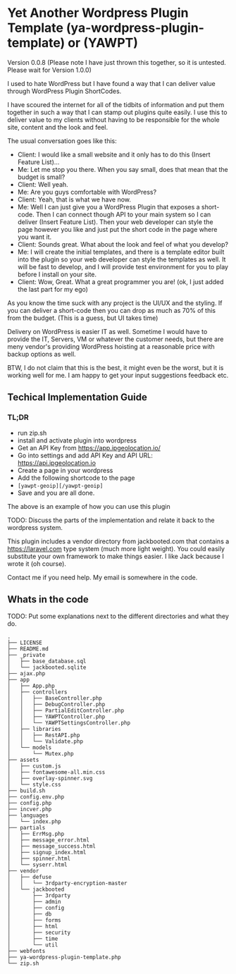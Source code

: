 # Yet Another Wordpress Plugin Template (ya-wordpress-plugin-template) or (YAWPT)

Version 0.0.8 (Please note I have just thrown this together, so it is untested. Please wait for Version 1.0.0)

I used to hate WordPress but I have found a way that I can deliver value through WordPress Plugin ShortCodes.

I have scoured the internet for all of the tidbits of information and put them together in such a way that I
can stamp out plugins quite easily. I use this to deliver value to my clients without having to be responsible
for the whole site, content and the look and feel.

The usual conversation goes like this:

- Client: I would like a small website and it only has to do this (Insert Feature List)...
- Me: Let me stop you there. When you say small, does that mean that the budget is small?
- Client: Well yeah.
- Me: Are you guys comfortable with WordPress?
- Client: Yeah, that is what we have now.
- Me: Well I can just give you a WordPress Plugin that exposes a short-code. Then I can connect 
though API to your main system so I can deliver (Insert Feature List). Then your web developer 
can style the page however you like and just put the short code in the page where you want it.
- Client: Sounds great. What about the look and feel of what you develop?
- Me: I will create the initial templates, and there is a template editor built into the plugin 
so your web developer can style the templates as well. It will be fast to develop, and I will provide 
test environment for you to play before I install on your site.
- Client: Wow, Great. What a great programmer you are! (ok, I just added the last part for my ego)

As you know the time suck with any project is the UI/UX and the styling. If you can deliver a short-code 
then you can drop as much as 70% of this from the budget. (This is a guess, but UI takes time)

Delivery on WordPress is easier IT as well. Sometime I would have to provide the IT, Servers, VM or 
whatever the customer needs, but there are meny vendor's providing WordPress hoisting at 
a reasonable price with backup options as well.

BTW, I do not claim that this is the best, it might even be the worst, but it is working well for me.
I am happy to get your input suggestions feedback etc.

## Techical Implementation Guide

### TL;DR

* run zip.sh
* install and activate plugin into wordpress 
* Get an API Key from https://app.ipgeolocation.io/
* Go into settings and add API Key and API URL: https://api.ipgeolocation.io
* Create a page in your wordpress
* Add the following shortcode to the page
* `[yawpt-geoip][/yawpt-geoip]`
* Save and you are all done.

The above is an example of how you can use this plugin

TODO: Discuss the parts of the implementation and relate it back to the wordpress system.

This plugin includes a vendor directory from jackbooted.com that contains a https://laravel.com type 
system (much more light weight). You could easily substitute your own framework to make things easier.
I like Jack because I wrote it (oh course).

Contact me if you need help. My email is somewhere in the code.


## Whats in the code

TODO: Put some explanations next to the different directories and what they do.

```
.
├── LICENSE
├── README.md
├── _private
│   ├── base_database.sql
│   └── jackbooted.sqlite
├── ajax.php
├── app
│   ├── App.php
│   ├── controllers
│   │   ├── BaseController.php
│   │   ├── DebugController.php
│   │   ├── PartialEditController.php
│   │   ├── YAWPTController.php
│   │   └── YAWPTSettingsController.php
│   ├── libraries
│   │   ├── RestAPI.php
│   │   └── Validate.php
│   └── models
│       └── Mutex.php
├── assets
│   ├── custom.js
│   ├── fontawesome-all.min.css
│   ├── overlay-spinner.svg
│   └── style.css
├── build.sh
├── config.env.php
├── config.php
├── incver.php
├── languages
│   └── index.php
├── partials
│   ├── ErrMsg.php
│   ├── message_error.html
│   ├── message_success.html
│   ├── signup_index.html
│   ├── spinner.html
│   └── syserr.html
├── vendor
│   ├── defuse
│   │   └── 3rdparty-encryption-master
│   └── jackbooted
│       ├── 3rdparty
│       ├── admin
│       ├── config
│       ├── db
│       ├── forms
│       ├── html
│       ├── security
│       ├── time
│       └── util
├── webfonts
├── ya-wordpress-plugin-template.php
└── zip.sh
```
